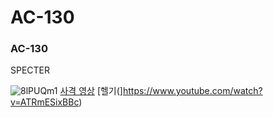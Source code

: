# AC-130

### AC-130
SPECTER

![8lPUQm1](https://user-images.githubusercontent.com/93583766/139829661-59e0a177-64df-4631-927e-ca082e2a4c03.jpg)
[사격 영상](https://www.youtube.com/watch?v=nAWhhVoOjqQ)
[헬기(]https://www.youtube.com/watch?v=ATRmESixBBc)
